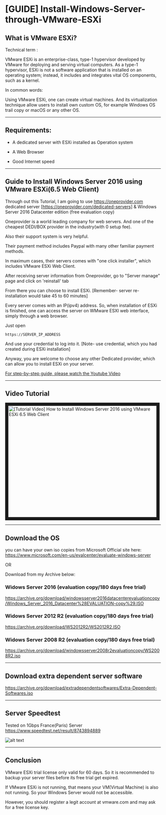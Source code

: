 # [GUIDE] Install-Windows-Server-through-VMware-ESXi

## What is VMware ESXi?

Technical term :

VMware ESXi is an enterprise-class, type-1 hypervisor developed by VMware for deploying and serving virtual computers.
As a type-1 hypervisor, ESXi is not a software application that is installed on an operating system; instead, 
it includes and integrates vital OS components, such as a kernel.

In common words:

Using VMware ESXi, one can create virtual machines. And its virtualization technique allow users to install own custom OS, for example Windows OS trail copy or macOS or any other OS.

----

## Requirements:

* A dedicated server with ESXi installed as Operation system

* A Web Browser

* Good Internet speed

----

## Guide to Install Windows Server 2016 using VMware ESXi(6.5 Web Client)

Through out this Tutorial, I am going to use https://oneprovider.com dedicated server [https://oneprovider.com/dedicated-servers] & Windows Server 2016 Datacenter edition (free evaluation copy)

Oneprovider is a world leading company for web servers. And one of the cheapest DEDI/BOX provider in the industry(with 0 setup fee).

Also their support system is very helpful.

Their payment method includes Paypal with many other familiar payment methods.

In maximum cases, their servers comes with "one click installer", which includes VMware ESXi Web Client.

After receiving server information from Oneprovider, go to "Server manage" page and click on 'reinstall' tab

From there you can choose to install ESXi. [Remember- server re-installation would take 45 to 60 minutes]
  
Every server comes with an IP(ipv4) address. So, when installation of ESXi is finished, one can access the server on WMware ESXI web interface, simply through a web browser.

Just open

`https://SERVER_IP_ADDRESS`

And use your credential to log into it. [Note- use credential, which you had created during ESXi installation]

Anyway, you are welcome to choose any other Dedicated provider, which can allow you to install ESXi on your server.

<ins>For step-by-step guide, please watch the Youtube Video</ins>

----

## Video Tutorial

<a href="http://www.youtube.com/watch?feature=player_embedded&v=2moglivxmaU" target="_blank"><img src="http://img.youtube.com/vi/2moglivxmaU/0.jpg" 
alt='[Tutorial Video] How to Install Windows Server 2016 using VMware ESXi 6.5 Web Client' width="480" height="360" border="10" /></a>

----

## Download the OS

you can have your own iso copies from Microsoft Official site here: https://www.microsoft.com/en-us/evalcenter/evaluate-windows-server

OR

Download from my Archive below:

### Widows Server 2016 (evaluation copy/180 days free trial)
https://archive.org/download/windowsserver2016datacenterevaluationcopy/Windows_Server_2016_Datacenter%28EVALUATION-copy%29.ISO

### Widows Server 2012 R2 (evaluation copy/180 days free trial)
https://archive.org/download/WS2012R2/WS2012R2.ISO

### Widows Server 2008 R2 (evaluation copy/180 days free trial)
https://archive.org/download/windowsserver2008r2evaluationcopy/WS2008R2.iso

----

## Download extra dependent server software
https://archive.org/download/extradependentsoftwares/Extra-Dependent-Softwares.iso

----

## Server Speedtest
Tested on 1Gbps France(Paris) Server 
https://www.speedtest.net/result/8743894889

![alt text](https://i.imgur.com/K2I1fyv.png "speedtest of the Windows Server")

----

## Conclusion

VMware ESXi trial license only valid for 60 days. So it is recommended to backup your server files before its free trial get expired.

If VMware ESXi is not running, that means your VM(Virtual Machine) is also not running. So your Windows Server would not be accessible.

However, you should register a legit account at vmware.com and may ask for a free license key.
